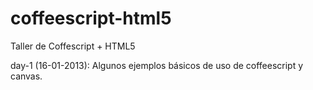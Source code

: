 coffeescript-html5
==================

Taller de Coffescript + HTML5

day-1 (16-01-2013): Algunos ejemplos básicos de uso de coffeescript y canvas.
